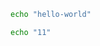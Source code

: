 ```sh {"id":"01HPGT47ABDX787F38JGXJSBM9"}
echo "hello-world"
```

```sh {"id":"01HPGTGS5CRGS0JSYEWCTZZ4JT"}
echo "11"
```